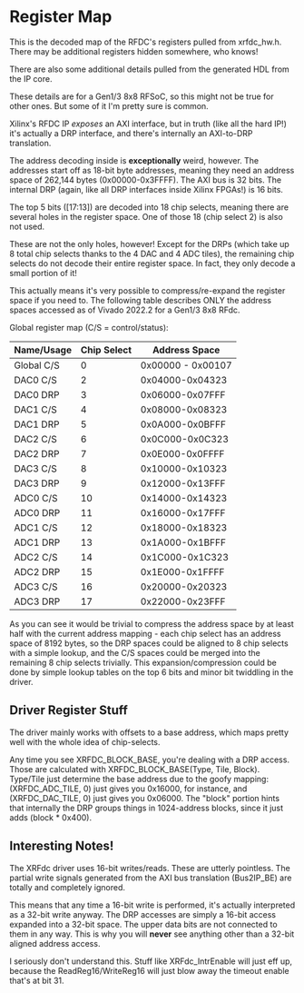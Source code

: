 # Register Map

This is the decoded map of the RFDC's registers
pulled from xrfdc_hw.h. There may be additional
registers hidden somewhere, who knows!

There are also some additional details pulled
from the generated HDL from the IP core.

These details are for a Gen1/3 8x8 RFSoC, so this
might not be true for other ones. But some of it
I'm pretty sure is common.

Xilinx's RFDC IP _exposes_ an AXI interface,
but in truth (like all the hard IP!) it's
actually a DRP interface, and there's internally
an AXI-to-DRP translation.

The address decoding inside is __exceptionally__
weird, however. The addresses start off as
18-bit byte addresses, meaning they need an
address space of 262,144 bytes (0x00000-0x3FFFF).
The AXI bus is 32 bits. The internal DRP
(again, like all DRP interfaces inside Xilinx FPGAs!)
is 16 bits.

The top 5 bits ([17:13]) are decoded into 18 chip selects,
meaning there are several holes in the register space.
One of those 18 (chip select 2) is also not used.

These are not the only holes, however! Except for the DRPs
(which take up 8 total chip selects thanks to the 4
DAC and 4 ADC tiles), the remaining chip selects
do not decode their entire register space. In fact,
they only decode a small portion of it!

This actually means it's very possible to
compress/re-expand the register space if you need to.
The following table describes ONLY the address spaces
accessed as of Vivado 2022.2 for a Gen1/3 8x8
RFdc. 

Global register map (C/S = control/status):

| Name/Usage | Chip Select | Address Space |
| ---------- | ----------- | ------------- |
| Global C/S | 0 | 0x00000 - 0x00107 |
| DAC0 C/S | 2 | 0x04000-0x04323 |
| DAC0 DRP | 3 | 0x06000-0x07FFF |
| DAC1 C/S | 4 | 0x08000-0x08323 |
| DAC1 DRP | 5 | 0x0A000-0x0BFFF |
| DAC2 C/S | 6 | 0x0C000-0x0C323 |
| DAC2 DRP | 7 | 0x0E000-0x0FFFF |
| DAC3 C/S | 8 | 0x10000-0x10323 |
| DAC3 DRP | 9 | 0x12000-0x13FFF |
| ADC0 C/S | 10| 0x14000-0x14323 |
| ADC0 DRP | 11| 0x16000-0x17FFF |
| ADC1 C/S | 12| 0x18000-0x18323 |
| ADC1 DRP | 13| 0x1A000-0x1BFFF |
| ADC2 C/S | 14| 0x1C000-0x1C323 |
| ADC2 DRP | 15| 0x1E000-0x1FFFF |
| ADC3 C/S | 16| 0x20000-0x20323 |
| ADC3 DRP | 17| 0x22000-0x23FFF |

As you can see it would be trivial to compress the address space
by at least half with the current address mapping - each chip select
has an address space of 8192 bytes, so the DRP spaces could be aligned
to 8 chip selects with a simple lookup, and the C/S spaces could
be merged into the remaining 8 chip selects trivially. This
expansion/compression could be done by simple lookup tables on the
top 6 bits and minor bit twiddling in the driver.

## Driver Register Stuff

The driver mainly works with offsets to a base address, which maps
pretty well with the whole idea of chip-selects. 

Any time you see XRFDC_BLOCK_BASE, you're dealing with a DRP
access. Those are calculated with XRFDC_BLOCK_BASE(Type, Tile, Block).
Type/Tile just determine the base address due to the goofy mapping:
(XRFDC_ADC_TILE, 0) just gives you 0x16000, for instance, and
(XRFDC_DAC_TILE, 0) just gives you 0x06000. The "block" portion
hints that internally the DRP groups things in 1024-address blocks,
since it just adds (block * 0x400).

## Interesting Notes!

The XRFdc driver uses 16-bit writes/reads. These are utterly pointless.
The partial write signals generated from the AXI bus translation (Bus2IP_BE)
are totally and completely ignored.

This means that any time a 16-bit write is performed, it's actually interpreted
as a 32-bit write anyway. The DRP accesses are simply a 16-bit access expanded into a
32-bit space. The upper data bits are not connected to them in any way. This is why
you will __never__ see anything other than a 32-bit aligned address access.

I seriously don't understand this. Stuff like XRFdc_IntrEnable will just eff
up, because the ReadReg16/WriteReg16 will just blow away the timeout enable
that's at bit 31.
